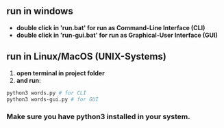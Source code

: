 ## run in windows

- **double click in 'run.bat' for run as Command-Line Interface (CLI)** 
- **double click in 'run-gui.bat' for run as Graphical-User Interface (GUI)**


## run in Linux/MacOS (UNIX-Systems)

1. **open terminal in project folder**
2. **and run**:

```bash
python3 words.py # for CLI
python3 words-gui.py # for GUI
```

### Make sure you have python3 installed in your system.
